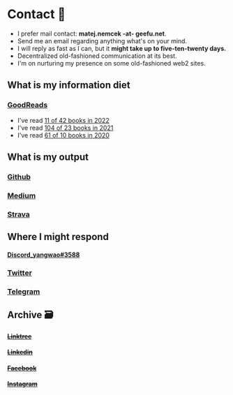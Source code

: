 # Contact 🤙

- I prefer mail contact: **matej.nemcek -at- geefu.net**. 
- Send me an email regarding anything what's on your mind.
- I will reply as fast as I can, but it **might take up to five-ten-twenty days.**
- Decentralized old-fashioned communication at its best.
- I'm on nurturing my presence on some old-fashioned web2 sites.

## What is my information diet
### [GoodReads](https://goodreads.com/yangwao)
- I've read [11 of 42 books in 2022](https://www.goodreads.com/user_challenges/31151843)
- I've read [104 of 23 books in 2021](https://www.goodreads.com/user_challenges/30315311)
- I've read [61 of 10 books in 2020](https://www.goodreads.com/user_challenges/23295912)

## What is my output
### [Github](https://github.com/yangwao)
### [Medium](https://medium.com/@yangwao)
### [Strava](https://www.strava.com/athletes/46989448)

## Where I might respond
#### [Discord_yangwao#3588](https://discord.gg/kodadot)
### [Twitter](https://twitter.com/yangwao)
### [Telegram](https://t.me/yangwao)

## Archive 🗃
#### ~~[Linktree](https://linktr.ee/yangwao)~~
#### ~~[Linkedin](https://linkedin.com/in/mnemcek)~~
#### ~~[Facebook](https://facebook.com/matej.wao.nemcek)~~
#### ~~[Instagram](https://instagram.com/yangwao)~~